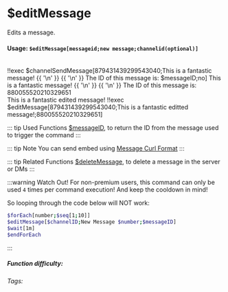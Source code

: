 # $editMessage
Edits a message.

#### Usage: `$editMessage[messageid;new message;channelid(optional)]`
<br/>
<discord-messages>
	<discord-message :bot="false" role-color="#ffcc9a" author="Member">
        <DiscordMarkdown>
            !!exec $channelSendMessage[879431439299543040;This is a fantastic message! 
            {{ '\n' }}
            {{ '\n' }}
            The ID of this message is: $messageID;no]
		</DiscordMarkdown>
	</discord-message>
	<discord-message :bot="true" role-color="#0099ff" author="Custom Command" avatar="https://media.discordapp.net/avatars/725721249652670555/781224f90c3b841ba5b40678e032f74a.webp">
        <DiscordMarkdown>
            This is a fantastic message! 
            {{ '\n' }}
            {{ '\n' }}
            The ID of this message is: 880055520210329651
		</DiscordMarkdown>
	</discord-message>
</discord-messages>

<br/>
<discord-messages>
	<discord-message :bot="true" role-color="#0099ff" author="Custom Command" avatar="https://media.discordapp.net/avatars/725721249652670555/781224f90c3b841ba5b40678e032f74a.webp" edited="true">
		This is a fantastic edited message!
	</discord-message>
	<discord-message :bot="false" role-color="#ffcc9a" author="Member">
		!!exec $editMessage[879431439299543040;This is a fantastic editted message!;880055520210329651]
	</discord-message>
</discord-messages>

::: tip Used Functions
[$messageID](../Useful/messageID.md), to return the ID from the message used to trigger the command
:::

::: tip Note
You can send embed using [Message Curl Format](../CodeReferences/ref.message_curl_format.md)
:::

::: tip Related Functions
[$deleteMessage](../Text/deleteMessage.md), to delete a message in the server or DMs
:::

:::warning Watch Out!
For non-premium users, this command can only be used `4` times per command execution! And keep the cooldown in mind! 

So looping through the code below will NOT work:

```bash
$forEach[number;$seq[1;10]]
$editMessage[$channelID;New Message $number;$messageID]
$wait[1m]
$endForEach
```
:::

##### Function difficulty: <Badge type="warning" text="Medium" vertical="middle" /> 
###### Tags: <Badge type="tip" text="Edit" vertical="middle" /> <Badge type="tip" text="Message" vertical="middle" /> <Badge type="tip" text="Channel" vertical="middle" /> <Badge type="tip" text="Messages" vertical="middle" /> <Badge type="tip" text="Modify message" vertical="middle" />
